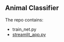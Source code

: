 **Animal Classifier**
----
The repo contains:
- train_net.py
- [streamlit_app.py]([https://github.com/movesen/animal-classification/blob/main/streamlit_app.py])
